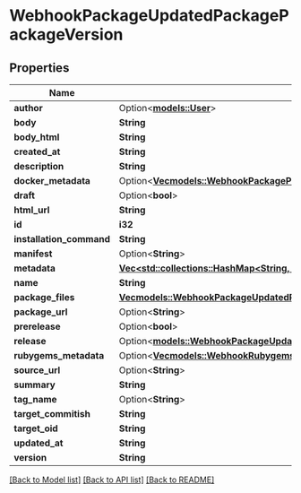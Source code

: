 # WebhookPackageUpdatedPackagePackageVersion

## Properties

Name | Type | Description | Notes
------------ | ------------- | ------------- | -------------
**author** | Option<[**models::User**](User.md)> |  | 
**body** | **String** |  | 
**body_html** | **String** |  | 
**created_at** | **String** |  | 
**description** | **String** |  | 
**docker_metadata** | Option<[**Vec<models::WebhookPackagePublishedPackagePackageVersionDockerMetadataInner>**](webhook_package_published_package_package_version_docker_metadata_inner.md)> |  | [optional]
**draft** | Option<**bool**> |  | [optional]
**html_url** | **String** |  | 
**id** | **i32** |  | 
**installation_command** | **String** |  | 
**manifest** | Option<**String**> |  | [optional]
**metadata** | [**Vec<std::collections::HashMap<String, serde_json::Value>>**](std::collections::HashMap.md) |  | 
**name** | **String** |  | 
**package_files** | [**Vec<models::WebhookPackageUpdatedPackagePackageVersionPackageFilesInner>**](webhook_package_updated_package_package_version_package_files_inner.md) |  | 
**package_url** | Option<**String**> |  | [optional]
**prerelease** | Option<**bool**> |  | [optional]
**release** | Option<[**models::WebhookPackageUpdatedPackagePackageVersionRelease**](webhook_package_updated_package_package_version_release.md)> |  | [optional]
**rubygems_metadata** | Option<[**Vec<models::WebhookRubygemsMetadata>**](webhook-rubygems-metadata.md)> |  | [optional]
**source_url** | Option<**String**> |  | [optional]
**summary** | **String** |  | 
**tag_name** | Option<**String**> |  | [optional]
**target_commitish** | **String** |  | 
**target_oid** | **String** |  | 
**updated_at** | **String** |  | 
**version** | **String** |  | 

[[Back to Model list]](../README.md#documentation-for-models) [[Back to API list]](../README.md#documentation-for-api-endpoints) [[Back to README]](../README.md)


